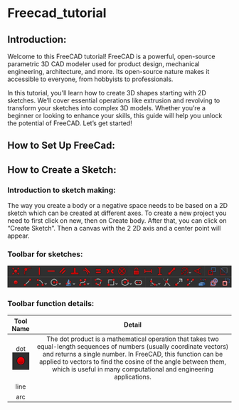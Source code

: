 # Freecad_tutorial

## Introduction:

Welcome to this FreeCAD tutorial! FreeCAD is a powerful, open-source parametric 3D CAD modeler used for product design, mechanical engineering, architecture, and more. Its open-source nature makes it accessible to everyone, from hobbyists to professionals.

In this tutorial, you'll learn how to create 3D shapes starting with 2D sketches. We’ll cover essential operations like extrusion and revolving to transform your sketches into complex 3D models. Whether you’re a beginner or looking to enhance your skills, this guide will help you unlock the potential of FreeCAD. Let’s get started!

## How to Set Up FreeCad:


## How to Create a Sketch:

### Introduction to sketch making:

The way you create a body or a negative space needs to be based on a 2D sketch which can be created at different axes. To create a new project you need to first click on new, then on Create body. After that, you can click on “Create Sketch”. Then a canvas with the 2 2D axis and a center point will appear.

### Toolbar for sketches:

![toolbar](toolbar.png)

### Toolbar function details:

|Tool Name|Detail|
|:-:|:-:|
|dot ![dot](dot)|The dot product is a mathematical operation that takes two equal-length sequences of numbers (usually coordinate vectors) and returns a single number. In FreeCAD, this function can be applied to vectors to find the cosine of the angle between them, which is useful in many computational and engineering applications.|
|line||
|arc||

